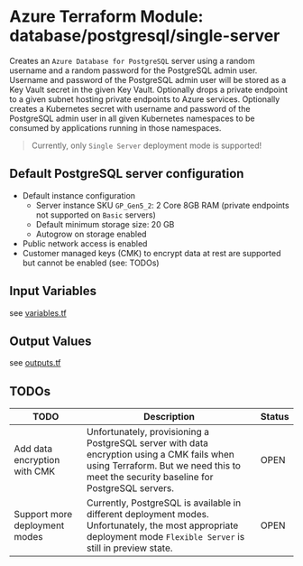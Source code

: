 # Azure Terraform Module: database/postgresql/single-server

Creates an `Azure Database for PostgreSQL` server using a random username and a random password for the PostgreSQL admin user.
Username and password of the PostgreSQL admin user will be stored as a Key Vault secret in the given Key Vault.
Optionally drops a private endpoint to a given subnet hosting private endpoints to Azure services.
Optionally creates a Kubernetes secret with username and password of the PostgreSQL admin user in all given Kubernetes namespaces to be consumed by applications running in those namespaces.

> Currently, only `Single Server` deployment mode is supported!

## Default PostgreSQL server configuration

* Default instance configuration
  * Server instance SKU `GP_Gen5_2`: 2 Core 8GB RAM (private endpoints not supported on `Basic` servers)
  * Default minimum storage size: 20 GB
  * Autogrow on storage enabled
* Public network access is enabled
* Customer managed keys (CMK) to encrypt data at rest are supported but cannot be enabled (see: TODOs)

## Input Variables

see [variables.tf](variables.tf)

## Output Values

see [outputs.tf](outputs.tf)

## TODOs

| TODO | Description | Status |
| --- | --- | --- |
| Add data encryption with CMK | Unfortunately, provisioning a PostgreSQL server with data encryption using a CMK fails when using Terraform. But we need this to meet the security baseline for PostgreSQL servers. | OPEN |
| Support more deployment modes | Currently, PostgreSQL is available in different deployment modes. Unfortunately, the most appropriate deployment mode `Flexible Server` is still in preview state. | OPEN |